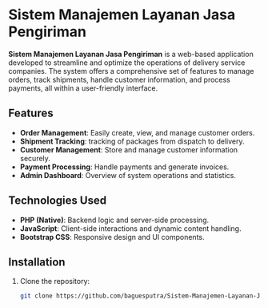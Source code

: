 # Sistem Manajemen Layanan Jasa Pengiriman

**Sistem Manajemen Layanan Jasa Pengiriman** is a web-based application developed to streamline and optimize the operations of delivery service companies. The system offers a comprehensive set of features to manage orders, track shipments, handle customer information, and process payments, all within a user-friendly interface.

## Features

- **Order Management**: Easily create, view, and manage customer orders.
- **Shipment Tracking**: tracking of packages from dispatch to delivery.
- **Customer Management**: Store and manage customer information securely.
- **Payment Processing**: Handle payments and generate invoices.
- **Admin Dashboard**: Overview of system operations and statistics.

## Technologies Used

- **PHP (Native)**: Backend logic and server-side processing.
- **JavaScript**: Client-side interactions and dynamic content handling.
- **Bootstrap CSS**: Responsive design and UI components.

## Installation

1. Clone the repository:
   ```bash
   git clone https://github.com/baguesputra/Sistem-Manajemen-Layanan-Jasa-Pengiriman.git
